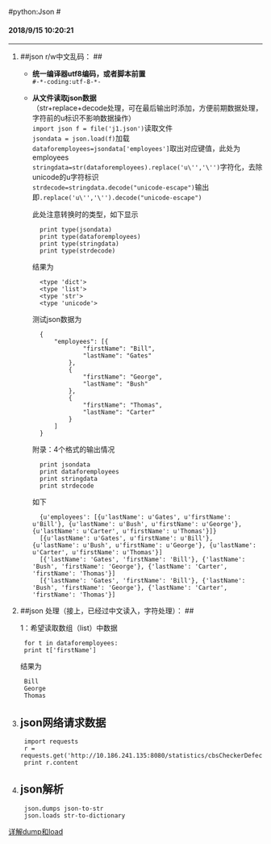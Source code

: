 #python:Json #

#### 2018/9/15 10:20:21      ####
----------


1. ##json r/w中文乱码： ##


	* **统一编译器utf8编码，或者脚本前置**  
		`#-*-coding:utf-8-*-`
	* **从文件读取json数据**  
		（str+replace+decode处理，可在最后输出时添加，方便前期数据处理，字符前的u标识不影响数据操作）  
		`import json f = file('j1.json')`读取文件  
		`jsondata = json.load(f)`加载  
		`dataforemployees=jsondata['employees']`取出对应键值，此处为employees  
		`stringdata=str(dataforemployees).replace('u\'','\'')`字符化，去除unicode的u字符标识  
		`strdecode=stringdata.decode("unicode-escape")`输出  
		即`.replace('u\'','\'').decode("unicode-escape")`  

		此处注意转换时的类型，如下显示  

		    print type(jsondata)  
    		print type(dataforemployees)  
    		print type(stringdata)  
    		print type(strdecode)  
		结果为  

		    <type 'dict'>
    		<type 'list'>
    		<type 'str'>
    		<type 'unicode'>
		测试json数据为  
		
		    {
    			"employees": [{
    					"firstName": "Bill",
    					"lastName": "Gates"
    				},
    				{
    					"firstName": "George",
    					"lastName": "Bush"
    				},
    				{
    					"firstName": "Thomas",
    					"lastName": "Carter"
    				}
    			]
    		}
		附录：4个格式的输出情况
		
		    print jsondata
    		print dataforemployees
    		print stringdata
    		print strdecode
		如下
		
		    {u'employees': [{u'lastName': u'Gates', u'firstName': u'Bill'}, {u'lastName': u'Bush', u'firstName': u'George'}, {u'lastName': u'Carter', u'firstName': u'Thomas'}]}
    		[{u'lastName': u'Gates', u'firstName': u'Bill'}, {u'lastName': u'Bush', u'firstName': u'George'}, {u'lastName': u'Carter', u'firstName': u'Thomas'}]
    		[{'lastName': 'Gates', 'firstName': 'Bill'}, {'lastName': 'Bush', 'firstName': 'George'}, {'lastName': 'Carter', 'firstName': 'Thomas'}]
    		[{'lastName': 'Gates', 'firstName': 'Bill'}, {'lastName': 'Bush', 'firstName': 'George'}, {'lastName': 'Carter', 'firstName': 'Thomas'}]


1. ##json 处理（接上，已经过中文读入，字符处理）： ##


	1：希望读取数组（list）中数据  
	
		for t in dataforemployees:
		print t['firstName']
	结果为
	
		Bill
		George
		Thomas




1. ## json网络请求数据 

		import requests
		r = requests.get('http://10.186.241.135:8080/statistics/cbsCheckerDefectInfo')
		print r.content


1. ## json解析 ##

	    json.dumps json-to-str
		json.loads str-to-dictionary
[详解dump和load](https://blog.csdn.net/dyx404514/article/details/50186413 "https://blog.csdn.net/dyx404514/article/details/50186413")




